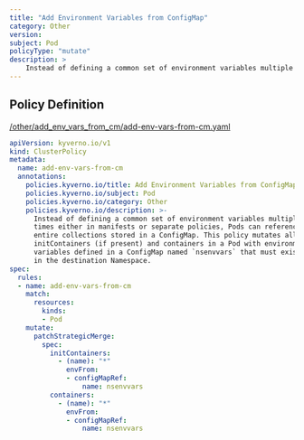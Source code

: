 ```yaml
---
title: "Add Environment Variables from ConfigMap"
category: Other
version: 
subject: Pod
policyType: "mutate"
description: >
    Instead of defining a common set of environment variables multiple times either in manifests or separate policies, Pods can reference entire collections stored in a ConfigMap. This policy mutates all initContainers (if present) and containers in a Pod with environment variables defined in a ConfigMap named `nsenvvars` that must exist in the destination Namespace.     
---
```


## Policy Definition
<a href="https://github.com/kyverno/policies/raw/main//other/add_env_vars_from_cm/add-env-vars-from-cm.yaml" target="-blank">/other/add_env_vars_from_cm/add-env-vars-from-cm.yaml</a>

```yaml
apiVersion: kyverno.io/v1
kind: ClusterPolicy
metadata:
  name: add-env-vars-from-cm
  annotations:
    policies.kyverno.io/title: Add Environment Variables from ConfigMap
    policies.kyverno.io/subject: Pod
    policies.kyverno.io/category: Other
    policies.kyverno.io/description: >-
      Instead of defining a common set of environment variables multiple
      times either in manifests or separate policies, Pods can reference
      entire collections stored in a ConfigMap. This policy mutates all
      initContainers (if present) and containers in a Pod with environment
      variables defined in a ConfigMap named `nsenvvars` that must exist
      in the destination Namespace.     
spec:
  rules:
  - name: add-env-vars-from-cm
    match:
      resources:
        kinds:
        - Pod
    mutate:
      patchStrategicMerge:
        spec:
          initContainers:
            - (name): "*"
              envFrom:
              - configMapRef:
                  name: nsenvvars
          containers:
            - (name): "*"
              envFrom:
              - configMapRef:
                  name: nsenvvars

```
